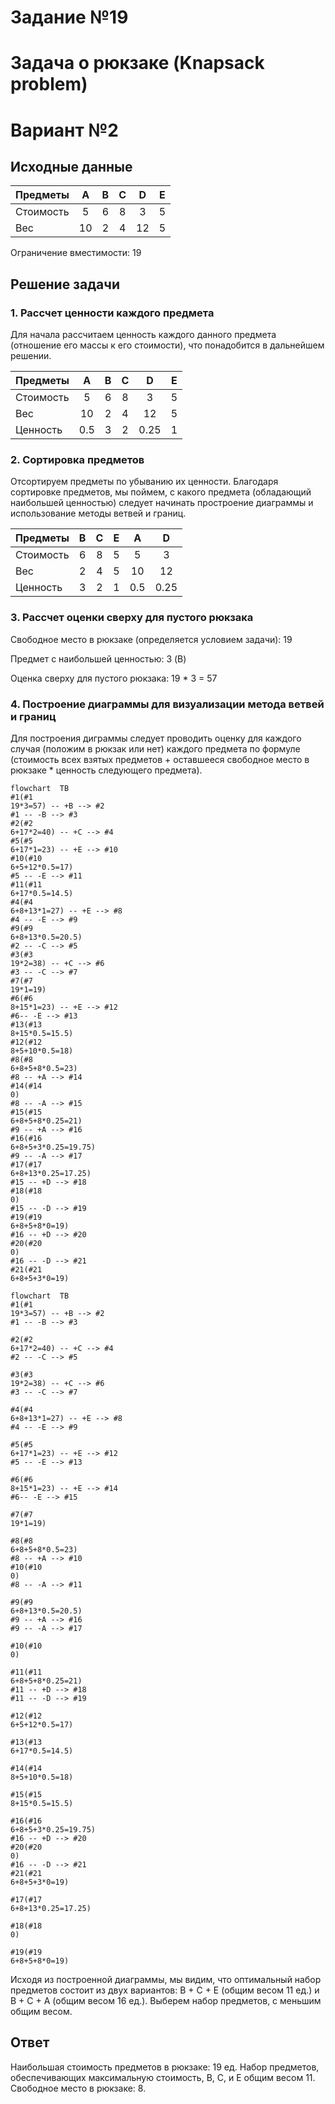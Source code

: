 # Задание №19
# Задача о рюкзаке (Knapsack problem)
# Вариант №2

## Исходные данные

| Предметы  |  A  | B | C | D  | E |
|:----------|:---:|:-:|:-:|:--:|:-:|
| Стоимость |  5  | 6 | 8 | 3  | 5 |
| Вес       | 10  | 2 | 4 | 12 | 5 |

Ограничение вместимости: 19

## Решение задачи

### 1. Рассчет ценности каждого предмета

Для начала рассчитаем ценность каждого данного предмета (отношение его массы к его стоимости), что понадобится
в дальнейшем решении.

| Предметы  |  A  | B | C |  D   | E |
|:----------|:---:|:-:|:-:|:----:|:-:|
| Стоимость |  5  | 6 | 8 |  3   | 5 |
| Вес       | 10  | 2 | 4 |  12  | 5 |
| Ценность  | 0.5 | 3 | 2 | 0.25 | 1 |

### 2. Сортировка предметов

Отсортируем предметы по убыванию их ценности. Благодаря сортировке предметов, мы поймем, с какого предмета
(обладающий наибольшей ценностью) следует начинать простроение диаграммы и использование методы ветвей и границ. 

| Предметы  | B | C | E |  A  |  D   |
|:----------|:-:|:-:|:-:|:---:|:----:|
| Стоимость | 6 | 8 | 5 |  5  |  3   |
| Вес       | 2 | 4 | 5 | 10  |  12  |
| Ценность  | 3 | 2 | 1 | 0.5 | 0.25 |

### 3. Рассчет оценки сверху для пустого рюкзака

Свободное место в рюкзаке (определяется условием задачи): 19

Предмет с наибольшей ценностью: 3 (B)

Оценка сверху для пустого рюкзака: 19 * 3 = 57


### 4. Построение диаграммы для визуализации метода ветвей и границ

Для построения диграммы следует проводить оценку для каждого случая (положим в рюкзак или нет) каждого предмета
по формуле (стоимость всех взятых предметов + оставшееся свободное место в рюкзаке * ценность следующего предмета).

``` mermaid 
flowchart  TB
#1(#1 
19*3=57) -- +B --> #2
#1 -- -B --> #3
#2(#2
6+17*2=40) -- +C --> #4
#5(#5
6+17*1=23) -- +E --> #10
#10(#10
6+5+12*0.5=17)
#5 -- -E --> #11
#11(#11
6+17*0.5=14.5)
#4(#4
6+8+13*1=27) -- +E --> #8
#4 -- -E --> #9
#9(#9
6+8+13*0.5=20.5)
#2 -- -C --> #5
#3(#3
19*2=38) -- +C --> #6
#3 -- -C --> #7
#7(#7
19*1=19)
#6(#6
8+15*1=23) -- +E --> #12
#6-- -E --> #13
#13(#13
8+15*0.5=15.5)
#12(#12
8+5+10*0.5=18)
#8(#8
6+8+5+8*0.5=23)
#8 -- +A --> #14
#14(#14
0)
#8 -- -A --> #15
#15(#15
6+8+5+8*0.25=21)
#9 -- +A --> #16
#16(#16
6+8+5+3*0.25=19.75)
#9 -- -A --> #17
#17(#17 
6+8+13*0.25=17.25)
#15 -- +D --> #18
#18(#18
0)
#15 -- -D --> #19
#19(#19
6+8+5+8*0=19)
#16 -- +D --> #20
#20(#20
0)
#16 -- -D --> #21
#21(#21
6+8+5+3*0=19)
```


``` mermaid 
flowchart  TB
#1(#1 
19*3=57) -- +B --> #2
#1 -- -B --> #3

#2(#2
6+17*2=40) -- +C --> #4
#2 -- -C --> #5

#3(#3
19*2=38) -- +C --> #6
#3 -- -C --> #7

#4(#4
6+8+13*1=27) -- +E --> #8
#4 -- -E --> #9

#5(#5
6+17*1=23) -- +E --> #12
#5 -- -E --> #13

#6(#6
8+15*1=23) -- +E --> #14
#6-- -E --> #15

#7(#7
19*1=19)

#8(#8
6+8+5+8*0.5=23)
#8 -- +A --> #10
#10(#10
0)
#8 -- -A --> #11

#9(#9
6+8+13*0.5=20.5)
#9 -- +A --> #16
#9 -- -A --> #17

#10(#10
0)

#11(#11
6+8+5+8*0.25=21)
#11 -- +D --> #18
#11 -- -D --> #19

#12(#12
6+5+12*0.5=17)

#13(#13
6+17*0.5=14.5)

#14(#14
8+5+10*0.5=18)

#15(#15
8+15*0.5=15.5)

#16(#16
6+8+5+3*0.25=19.75)
#16 -- +D --> #20
#20(#20
0)
#16 -- -D --> #21
#21(#21
6+8+5+3*0=19)

#17(#17 
6+8+13*0.25=17.25)

#18(#18
0)

#19(#19
6+8+5+8*0=19)
```
Исходя из построенной диаграммы, мы видим, что оптимальный набор предметов состоит из двух вариантов:
B + C + E (общим весом 11 ед.) и B + C + A (общим весом 16 ед.). Выберем набор предметов, с меньшим общим весом.

## Ответ

Наибольшая стоимость предметов в рюкзаке: 19 ед.
Набор предметов, обеспечивающих максимальную стоимость, B, C, и E общим весом 11.
Свободное место в рюкзаке: 8.